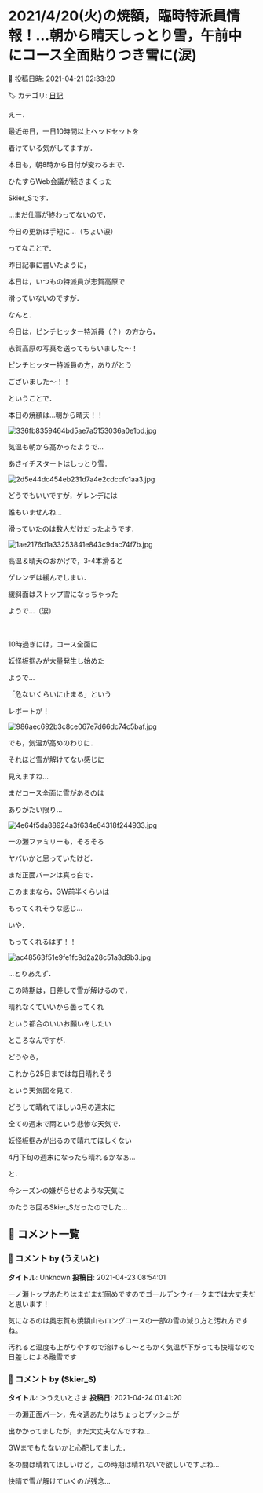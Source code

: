 # 2021/4/20(火)の焼額，臨時特派員情報！…朝から晴天しっとり雪，午前中にコース全面貼りつき雪に(涙)

📅 投稿日時: 2021-04-21 02:33:20

🏷️ カテゴリ: [日記](cc4b5682fb7b8b144980957a978653fb0.md)

えー．


最近毎日，一日10時間以上ヘッドセットを


着けている気がしてますが．


本日も，朝8時から日付が変わるまで．


ひたすらWeb会議が続きまくった


Skier_Sです．


…まだ仕事が終わってないので，


今日の更新は手短に…（ちょい涙）





ってなことで．


昨日記事に書いたように，


本日は，いつもの特派員が志賀高原で


滑っていないのですが．





なんと．


今日は，ピンチヒッター特派員（？）の方から，


志賀高原の写真を送ってもらいました～！


ピンチヒッター特派員の方，ありがとう


ございました～！！





ということで．


本日の焼額は…朝から晴天！！




![336fb8359464bd5ae7a5153036a0e1bd.jpg](images/336fb8359464bd5ae7a5153036a0e1bd.jpg)




気温も朝から高かったようで…


あさイチスタートはしっとり雪．




![2d5e44dc454eb231d7a4e2cdccfc1aa3.jpg](images/2d5e44dc454eb231d7a4e2cdccfc1aa3.jpg)




どうでもいいですが，ゲレンデには


誰もいませんね…


滑っていたのは数人だけだったようです．




![1ae2176d1a33253841e843c9dac74f7b.jpg](images/1ae2176d1a33253841e843c9dac74f7b.jpg)




高温＆晴天のおかげで，3-4本滑ると


ゲレンデは緩んでしまい．


緩斜面はストップ雪になっちゃった


ようで…（涙）


　


10時過ぎには，コース全面に


妖怪板掴みが大量発生し始めた


ようで…


「危ないくらいに止まる」という


レポートが！




![986aec692b3c8ce067e7d66dc74c5baf.jpg](images/986aec692b3c8ce067e7d66dc74c5baf.jpg)




でも，気温が高めのわりに．


それほど雪が解けてない感じに


見えますね…


まだコース全面に雪があるのは


ありがたい限り…




![4e64f5da88924a3f634e64318f244933.jpg](images/4e64f5da88924a3f634e64318f244933.jpg)




一の瀬ファミリーも，そろそろ


ヤバいかと思っていたけど．


まだ正面バーンは真っ白で．


このままなら，GW前半くらいは


もってくれそうな感じ…


いや．


もってくれるはず！！




![ac48563f51e9fe1fc9d2a28c51a3d9b3.jpg](images/ac48563f51e9fe1fc9d2a28c51a3d9b3.jpg)







…とりあえず．


この時期は，日差しで雪が解けるので，


晴れなくていいから曇ってくれ


という都合のいいお願いをしたい


ところなんですが．





どうやら，


これから25日までは毎日晴れそう


という天気図を見て．





どうして晴れてほしい3月の週末に


全ての週末で雨という悲惨な天気で．


妖怪板掴みが出るので晴れてほしくない


4月下旬の週末になったら晴れるかなぁ…





と．


今シーズンの嫌がらせのような天気に


のたうち回るSkier_Sだったのでした…

## 💬 コメント一覧

### 💬 コメント by (うえいと)
**タイトル**: Unknown
**投稿日**: 2021-04-23 08:54:01

一ノ瀬トップあたりはまだまだ固めですのでゴールデンウイークまでは大丈夫だと思います！

気になるのは奥志賀も焼額山もロングコースの一部の雪の減り方と汚れ方ですね。

汚れると温度も上がりやすので溶けるし〜ともかく気温が下がっても快晴なので日差しによる融雪です

### 💬 コメント by (Skier_S)
**タイトル**: ＞うえいとさま
**投稿日**: 2021-04-24 01:41:20

一の瀬正面バーン，先々週あたりはちょっとブッシュが

出かかってましたが，まだ大丈夫なんですね…

GWまでもたないかと心配してました．

冬の間は晴れてほしいけど，この時期は晴れないで欲しいですよね…

快晴で雪が解けていくのが残念…

